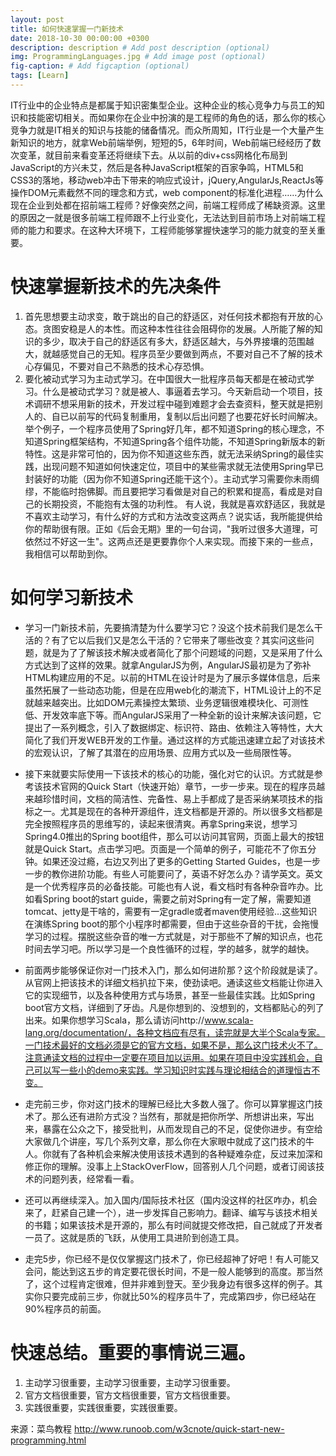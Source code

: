 ```yaml
---
layout: post
title: 如何快速掌握一门新技术
date: 2018-10-30 00:00:00 +0300
description: description # Add post description (optional)
img: ProgrammingLanguages.jpg # Add image post (optional)
fig-caption: # Add figcaption (optional)
tags: [Learn]
---
```



IT行业中的企业特点是都属于知识密集型企业。这种企业的核心竞争力与员工的知识和技能密切相关。而如果你在企业中扮演的是工程师的角色的话，那么你的核心竞争力就是IT相关的知识与技能的储备情况。而众所周知，IT行业是一个大量产生新知识的地方，就拿Web前端举例，短短的5，6年时间，Web前端已经经历了数次变革，就目前来看变革还将继续下去。从以前的div+css网格化布局到JavaScript的方兴未艾，然后是各种JavaScript框架的百家争鸣，HTML5和CSS3的落地，移动web冲击下带来的响应式设计，jQuery,AngularJs,ReactJs等操作DOM元素截然不同的理念和方式，web component的标准化进程……为什么现在企业到处都在招前端工程师？好像突然之间，前端工程师成了稀缺资源。这里的原因之一就是很多前端工程师跟不上行业变化，无法达到目前市场上对前端工程师的能力和要求。在这种大环境下，工程师能够掌握快速学习的能力就变的至关重要。

# 快速掌握新技术的先决条件

1. 首先思想要主动求变，敢于跳出的自己的舒适区，对任何技术都抱有开放的心态。贪图安稳是人的本性。而这种本性往往会阻碍你的发展。人所能了解的知识的多少，取决于自己的舒适区有多大，舒适区越大，与外界接壤的范围越大，就越感觉自己的无知。程序员至少要做到两点，不要对自己不了解的技术心存偏见，不要对自己不熟悉的技术心存恐惧。
2. 要化被动式学习为主动式学习。在中国很大一批程序员每天都是在被动式学习。什么是被动式学习？就是被人、事逼着去学习。今天新启动一个项目，技术调研不想采用新的技术，开发过程中碰到难题才会去查资料，整天就是把别人的、自已以前写的代码复制重用，复制以后出问题了也要花好长时间解决。举个例子，一个程序员使用了Spring好几年，都不知道Spring的核心理念，不知道Spring框架结构，不知道Spring各个组件功能，不知道Spring新版本的新特性。这是非常可怕的，因为你不知道这些东西，就无法采纳Spring的最佳实践，出现问题不知道如何快速定位，项目中的某些需求就无法使用Spring早已封装好的功能（因为你不知道Spring还能干这个）。主动式学习需要你未雨绸缪，不能临时抱佛脚。而且要把学习看做是对自己的积累和提高，看成是对自己的长期投资，不能抱有太强的功利性。
有人说，我就是喜欢舒适区，我就是不喜欢主动学习，有什么好的方式和方法改变这两点？说实话，我所能提供给你的帮助很有限。正如《后会无期》里的一句台词，"我听过很多大道理，可依然过不好这一生"。这两点还是更要靠你个人来实现。而接下来的一些点，我相信可以帮助到你。

# 如何学习新技术

- 学习一门新技术前，先要搞清楚为什么要学习它？没这个技术前我们是怎么干活的？有了它以后我们又是怎么干活的？它带来了哪些改变？其实问这些问题，就是为了了解该技术解决或者简化了那个问题域的问题，又是采用了什么方式达到了这样的效果。就拿AngularJS为例，AngularJS最初是为了弥补HTML构建应用的不足。以前的HTML在设计时是为了展示多媒体信息，后来虽然拓展了一些动态功能，但是在应用web化的潮流下，HTML设计上的不足就越来越突出。比如DOM元素操控太繁琐、业务逻辑很难模块化、可测性低、开发效率底下等。而AngularJS采用了一种全新的设计来解决该问题，它提出了一系列概念，引入了数据绑定、标识符、路由、依赖注入等特性，大大简化了我们开发WEB开发的工作量。通过这样的方式能迅速建立起了对该技术的宏观认识，了解了其潜在的应用场景、应用方式以及一些局限性等。
- 接下来就要实际使用一下该技术的核心的功能，强化对它的认识。方式就是参考该技术官网的Quick Start（快速开始）章节，一步一步来。现在的程序员越来越珍惜时间，文档的简洁性、完备性、易上手都成了是否采纳某项技术的指标之一。尤其是现在的各种开源组件，连文档都是开源的。所以很多文档都是完全按照程序员的思维写的，读起来很清爽。再拿Spring来说，想学习Spring4.0推出的Spring boot组件，那么可以访问其官网，页面上最大的按钮就是Quick Start。点击学习吧。页面是一个简单的例子，可能花不了你五分钟。如果还没过瘾，右边又列出了更多的Getting Started Guides，也是一步一步的教你进阶功能。有些人可能要问了，英语不好怎么办？请学英文。英文是一个优秀程序员的必备技能。可能也有人说，看文档时有各种杂音咋办。比如看Spring boot的start guide，需要之前对Spring有一定了解，需要知道tomcat、jetty是干啥的，需要有一定gradle或者maven使用经验…这些知识在演练Spring boot的那个小程序时都需要，但由于这些杂音的干扰，会拖慢学习的过程。摆脱这些杂音的唯一方式就是，对于那些不了解的知识点，也花时间去学习吧。所以学习是一个良性循环的过程，学的越多，就学的越快。

- 前面两步能够保证你对一门技术入门，那么如何进阶那？这个阶段就是读了。从官网上把该技术的详细文档扒拉下来，使劲读吧。通读这些文档能让你进入它的实现细节，以及各种使用方式与场景，甚至一些最佳实践。比如Spring boot官方文档，详细到了牙齿。凡是你想到的、没想到的，文档都贴心的列了出来。如果你想学习Scala，那么请访问http://www.scala-lang.org/documentation/，各种文档应有尽有，读完就是大半个Scala专家。一门技术最好的文档必须是它的官方文档，如果不是，那么这门技术火不了。注意通读文档的过程中一定要在项目加以运用。如果在项目中没实践机会，自己可以写一些小的demo来实践。学习知识时实践与理论相结合的道理恒古不变。

- 走完前三步，你对这门技术的理解已经比大多数人强了。你可以算掌握这门技术了。那么还有进阶方式没？当然有，那就是把你所学、所想讲出来，写出来，暴露在公众之下，接受批判，从而发现自己的不足，促使你进步。有空给大家做几个讲座，写几个系列文章，那么你在大家眼中就成了这门技术的牛人。你就有了各种机会来解决使用该技术遇到的各种疑难杂症，反过来加深和修正你的理解。没事上上StackOverFlow，回答别人几个问题，或者订阅该技术的问题列表，经常看一看。

- 还可以再继续深入。加入国内/国际技术社区（国内没这样的社区咋办，机会来了，赶紧自己建一个），进一步发挥自己影响力。翻译、编写与该技术相关的书籍；如果该技术是开源的，那么有时间就提交修改把，自己就成了开发者一员了。这就是质的飞跃，从使用工具进阶到创造工具。
- 走完5步，你已经不是仅仅掌握这门技术了，你已经超神了好吧！有人可能又会问，能达到这五步的肯定要花很长时间，不是一般人能够到的高度。那当然了，这个过程肯定很难，但并非难到登天。至少我身边有很多这样的例子。其实你只要完成前三步，你就比50%的程序员牛了，完成第四步，你已经站在90%程序员的前面。

# 快速总结。重要的事情说三遍。

1. 主动学习很重要，主动学习很重要，主动学习很重要。
2. 官方文档很重要，官方文档很重要，官方文档很重要。
3. 实践很重要，实践很重要，实践很重要。

来源：菜鸟教程
http://www.runoob.com/w3cnote/quick-start-new-programming.html

